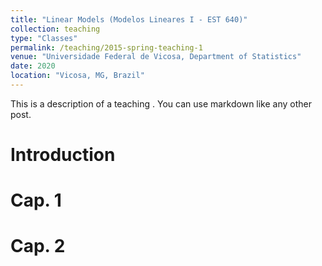 ```yaml
---
title: "Linear Models (Modelos Lineares I - EST 640)"
collection: teaching
type: "Classes"
permalink: /teaching/2015-spring-teaching-1
venue: "Universidade Federal de Vicosa, Department of Statistics"
date: 2020
location: "Vicosa, MG, Brazil"
---
```


This is a description of a teaching . You can use markdown like any other post.

Introduction
======

Cap. 1
======

Cap. 2
======

